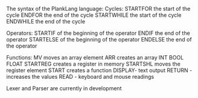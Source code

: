 The syntax of the PlankLang language:
Cycles:
STARTFOR the start of the cycle
ENDFOR the end of the cycle
STARTWHILE the start of the cycle
ENDWHILE the end of the cycle

Operators:
STARTIF of the beginning of the operator
ENDIF the end of the operator 
STARTELSE of the beginning of the operator 
ENDELSE the end of the operator 

Functions:
MV moves an array element
ARR creates an array
INT
BOOL
FLOAT
STARTREG creates a register in memory 
STARTSHL moves the register element
START creates a function
DISPLAY- text output
RETURN - increases the values
READ - keyboard and mouse readings

Lexer and Parser are currently in development
